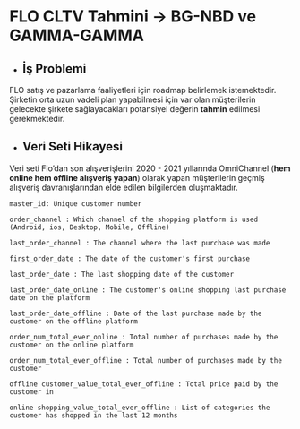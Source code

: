 # FLO CLTV Tahmini -> BG-NBD ve GAMMA-GAMMA

* ## İş Problemi

FLO satış ve pazarlama faaliyetleri için roadmap belirlemek istemektedir. Şirketin orta uzun vadeli plan yapabilmesi için var olan müşterilerin gelecekte şirkete sağlayacakları potansiyel değerin **tahmin** edilmesi gerekmektedir.

* ## Veri Seti Hikayesi

Veri seti Flo’dan son alışverişlerini 2020 - 2021 yıllarında OmniChannel (**hem online hem offline alışveriş yapan**) olarak yapan müşterilerin geçmiş alışveriş davranışlarından elde edilen bilgilerden oluşmaktadır.
```
master_id: Unique customer number 
 
order_channel : Which channel of the shopping platform is used (Android, ios, Desktop, Mobile, Offline) 
 
last_order_channel : The channel where the last purchase was made 
 
first_order_date : The date of the customer's first purchase
 
last_order_date : The last shopping date of the customer 
 
last_order_date_online : The customer's online shopping last purchase date on the platform 
 
last_order_date_offline : Date of the last purchase made by the customer on the offline platform 
 
order_num_total_ever_online : Total number of purchases made by the customer on the online platform 
 
order_num_total_ever_offline : Total number of purchases made by the customer 
 
offline customer_value_total_ever_offline : Total price paid by the customer in 
 
online shopping_value_total_ever_offline : List of categories the customer has shopped in the last 12 months
```



